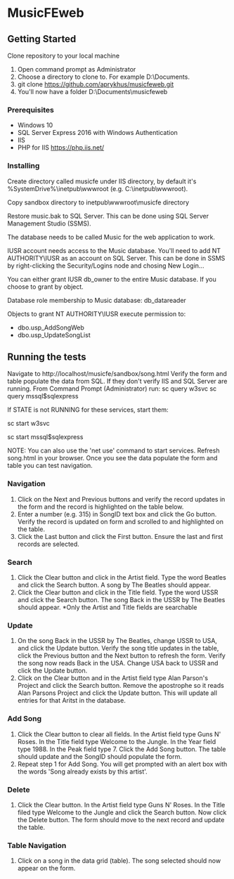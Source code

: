 # MusicFEweb
## Getting Started
Clone repository to your local machine
1. Open command prompt as Administrator
2. Choose a directory to clone to. For example D:\Documents.
3. git clone https://github.com/aprykhus/musicfeweb.git
4. You'll now have a folder D:\Documents\musicfeweb

### Prerequisites
* Windows 10
* SQL Server Express 2016 with Windows Authentication
* IIS
* PHP for IIS https://php.iis.net/

### Installing
Create directory called musicfe under IIS directory, by default it's %SystemDrive%\inetpub\wwwroot (e.g. C:\inetpub\wwwroot).

Copy sandbox directory to inetpub\wwwroot\musicfe directory

Restore music.bak to SQL Server. This can be done using SQL Server Management Studio (SSMS).

The database needs to be called Music for the web application to work.

IUSR account needs access to the Music database. You'll need to add NT AUTHORITY\IUSR as an account on SQL Server. This can be done in SSMS by right-clicking the Security/Logins node and chosing New Login...

You can either grant IUSR db_owner to the entire Music database. If you choose to grant by object.


Database role membership to Music database: db_datareader


Objects to grant NT AUTHORITY\IUSR execute permission to:

* dbo.usp_AddSongWeb
* dbo.usp_UpdateSongList


## Running the tests
Navigate to http://localhost/musicfe/sandbox/song.html
Verify the form and table populate the data from SQL.
If they don't verify IIS and SQL Server are running.
From Command Prompt (Administrator) run:
sc query w3svc 
sc query mssql$sqlexpress 

If STATE is not RUNNING for these services, start them:

sc start w3svc

sc start mssql$sqlexpress

NOTE: You can also use the 'net use' command to start services.
Refresh song.html in your browser. Once you see the data populate the form and table you can test navigation.

### Navigation
1. Click on the Next and Previous buttons and verify the record updates in the form and the record is highlighted on the table below.
2. Enter a number (e.g. 315) in SongID text box and click the Go button. Verify the record is updated on form and scrolled to and highlighted on the table.
3. Click the Last button and click the First button. Ensure the last and first records are selected.

### Search
1. Click the Clear button and click in the Artist field. Type the word Beatles and click the Search button. A song by The Beatles should appear.
2. Click the Clear button and click in the Title field. Type the word USSR and click the Search button. The song Back in the USSR by The Beatles should appear.
*Only the Artist and Title fields are searchable

### Update
1. On the song Back in the USSR by The Beatles, change USSR to USA, and click the Update button. Verify the song title updates in the table, click the Previous button and the Next button to refresh the form. Verify the song now reads Back in the USA. Change USA back to USSR and click the Update button.
2. Click on the Clear button and in the Artist field type Alan Parson's Project and click the Search button. Remove the apostrophe so it reads Alan Parsons Project and click the Update button. This will update all entries for that Aritst in the database.

### Add Song
1. Click the Clear button to clear all fields. In the Artist field type Guns N' Roses. In the Title field type Welcome to the Jungle. In the Year field type 1988. In the Peak field type 7. Click the Add Song button. The table should update and the SongID should populate the form.
2. Repeat step 1 for Add Song. You will get prompted with an alert box with the words 'Song already exists by this artist'.

### Delete
1. Click the Clear button. In the Artist field type Guns N' Roses. In the Title filed type Welcome to the Jungle and click the Search button. Now click the Delete button. The form should move to the next record and update the table.

### Table Navigation
1. Click on a song in the data grid (table). The song selected should now appear on the form.